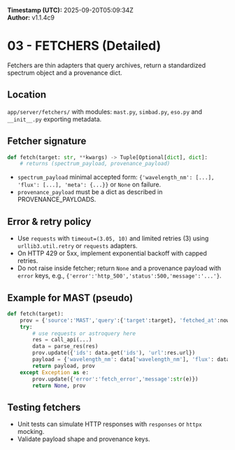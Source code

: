 **Timestamp (UTC):** 2025-09-20T05:09:34Z  
**Author:** v1.1.4c9


# 03 - FETCHERS (Detailed)
Fetchers are thin adapters that query archives, return a standardized spectrum object and a provenance dict.

## Location
`app/server/fetchers/` with modules: `mast.py`, `simbad.py`, `eso.py` and `__init__.py` exporting metadata.

## Fetcher signature
```python
def fetch(target: str, **kwargs) -> Tuple[Optional[dict], dict]:
    # returns (spectrum_payload, provenance_payload)
```
- `spectrum_payload` minimal accepted form: `{'wavelength_nm': [...], 'flux': [...], 'meta': {...}}` or `None` on failure.
- `provenance_payload` must be a dict as described in PROVENANCE_PAYLOADS.

## Error & retry policy
- Use `requests` with `timeout=(3.05, 10)` and limited retries (3) using `urllib3.util.retry` or `requests` adapters.
- On HTTP 429 or 5xx, implement exponential backoff with capped retries.
- Do not raise inside fetcher; return `None` and a provenance payload with `error` keys, e.g., `{'error':'http_500','status':500,'message':'...'}`.

## Example for MAST (pseudo)
```python
def fetch(target):
    prov = {'source':'MAST','query':{'target':target}, 'fetched_at':now()}
    try:
        # use requests or astroquery here
        res = call_api(...)
        data = parse_res(res)
        prov.update({'ids': data.get('ids'), 'url':res.url})
        payload = {'wavelength_nm': data['wavelength_nm'], 'flux': data['flux'], 'meta': data.get('meta',{})}
        return payload, prov
    except Exception as e:
        prov.update({'error':'fetch_error','message':str(e)})
        return None, prov
```

## Testing fetchers
- Unit tests can simulate HTTP responses with `responses` or `httpx` mocking.
- Validate payload shape and provenance keys.
